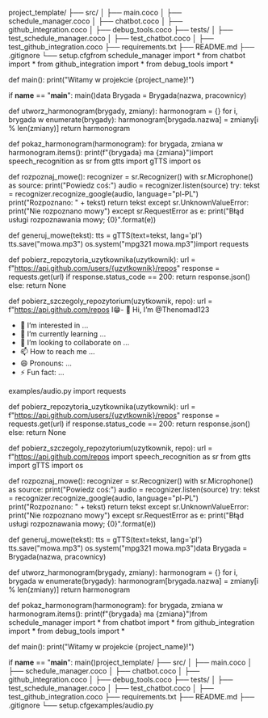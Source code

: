 project_template/
├── src/
│   ├── main.coco
│   ├── schedule_manager.coco
│   ├── chatbot.coco
│   ├── github_integration.coco
│   ├── debug_tools.coco
├── tests/
│   ├── test_schedule_manager.coco
│   ├── test_chatbot.coco
│   ├── test_github_integration.coco
├── requirements.txt
├── README.md
├── .gitignore
└── setup.cfgfrom schedule_manager import *
from chatbot import *
from github_integration import *
from debug_tools import *

def main():
    print("Witamy w projekcie {project_name}!")

if __name__ == "__main__":
    main()data Brygada = Brygada(nazwa, pracownicy)

def utworz_harmonogram(brygady, zmiany):
    harmonogram = {}
    for i, brygada w enumerate(brygady):
        harmonogram[brygada.nazwa] = zmiany[i % len(zmiany)]
    return harmonogram

def pokaz_harmonogram(harmonogram):
    for brygada, zmiana w harmonogram.items():
        print(f"{brygada} ma {zmiana}")import speech_recognition as sr
from gtts import gTTS
import os

def rozpoznaj_mowe():
    recognizer = sr.Recognizer()
    with sr.Microphone() as source:
        print("Powiedz coś:")
        audio = recognizer.listen(source)
    try:
        tekst = recognizer.recognize_google(audio, language="pl-PL")
        print("Rozpoznano: " + tekst)
        return tekst
    except sr.UnknownValueError:
        print("Nie rozpoznano mowy")
    except sr.RequestError as e:
        print("Błąd usługi rozpoznawania mowy; {0}".format(e))

def generuj_mowe(tekst):
    tts = gTTS(text=tekst, lang='pl')
    tts.save("mowa.mp3")
    os.system("mpg321 mowa.mp3")import requests

def pobierz_repozytoria_uzytkownika(uzytkownik):
    url = f"https://api.github.com/users/{uzytkownik}/repos"
    response = requests.get(url)
    if response.status_code == 200:
        return response.json()
    else:
        return None


def pobierz_szczegoly_repozytorium(uzytkownik, repo):
    url = f"https://api.github.com/repos
I😁- 👋 Hi, I’m @Thenomad123
- 👀 I’m interested in ...
- 🌱 I’m currently learning ...
- 💞️ I’m looking to collaborate on ...
- 📫 How to reach me ...
- 😄 Pronouns: ...
- ⚡ Fun fact: ...

<!---
Thenomad123/Thenomad123 is a ✨ special ✨ repository because its `README.md` (this file) appears on your GitHub profile.
You can click the Preview link to take a look at your changes.
--->
examples/audio.py
import requests

def pobierz_repozytoria_uzytkownika(uzytkownik):
    url = f"https://api.github.com/users/{uzytkownik}/repos"
    response = requests.get(url)
    if response.status_code == 200:
        return response.json()
    else:
        return None

def pobierz_szczegoly_repozytorium(uzytkownik, repo):
    url = f"https://api.github.com/repos
import speech_recognition as sr
from gtts import gTTS
import os

def rozpoznaj_mowe():
    recognizer = sr.Recognizer()
    with sr.Microphone() as source:
        print("Powiedz coś:")
        audio = recognizer.listen(source)
    try:
        tekst = recognizer.recognize_google(audio, language="pl-PL")
        print("Rozpoznano: " + tekst)
        return tekst
    except sr.UnknownValueError:
        print("Nie rozpoznano mowy")
    except sr.RequestError as e:
        print("Błąd usługi rozpoznawania mowy; {0}".format(e))

def generuj_mowe(tekst):
    tts = gTTS(text=tekst, lang='pl')
    tts.save("mowa.mp3")
    os.system("mpg321 mowa.mp3")data Brygada = Brygada(nazwa, pracownicy)

def utworz_harmonogram(brygady, zmiany):
    harmonogram = {}
    for i, brygada w enumerate(brygady):
        harmonogram[brygada.nazwa] = zmiany[i % len(zmiany)]
    return harmonogram

def pokaz_harmonogram(harmonogram):
    for brygada, zmiana w harmonogram.items():
        print(f"{brygada} ma {zmiana}")from schedule_manager import *
from chatbot import *
from github_integration import *
from debug_tools import *

def main():
    print("Witamy w projekcie {project_name}!")

if __name__ == "__main__":
    main()project_template/
├── src/
│   ├── main.coco
│   ├── schedule_manager.coco
│   ├── chatbot.coco
│   ├── github_integration.coco
│   ├── debug_tools.coco
├── tests/
│   ├── test_schedule_manager.coco
│   ├── test_chatbot.coco
│   ├── test_github_integration.coco
├── requirements.txt
├── README.md
├── .gitignore
└── setup.cfgexamples/audio.py